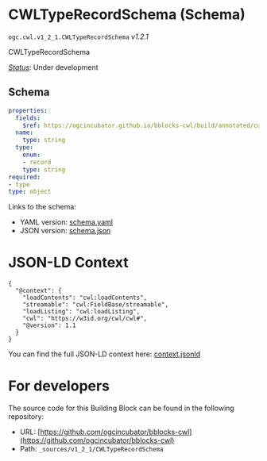
# CWLTypeRecordSchema (Schema)

`ogc.cwl.v1_2_1.CWLTypeRecordSchema` *v1.2.1*

CWLTypeRecordSchema

[*Status*](http://www.opengis.net/def/status): Under development

## Schema

```yaml
properties:
  fields:
    $ref: https://ogcincubator.github.io/bblocks-cwl/build/annotated/cwl/v1_2_1/CWLTypeRecordFields/schema.yaml
  name:
    type: string
  type:
    enum:
    - record
    type: string
required:
- type
type: object

```

Links to the schema:

* YAML version: [schema.yaml](https://ogcincubator.github.io/bblocks-cwl/build/annotated/cwl/v1_2_1/CWLTypeRecordSchema/schema.json)
* JSON version: [schema.json](https://ogcincubator.github.io/bblocks-cwl/build/annotated/cwl/v1_2_1/CWLTypeRecordSchema/schema.yaml)


# JSON-LD Context

```jsonld
{
  "@context": {
    "loadContents": "cwl:loadContents",
    "streamable": "cwl:FieldBase/streamable",
    "loadListing": "cwl:loadListing",
    "cwl": "https://w3id.org/cwl/cwl#",
    "@version": 1.1
  }
}
```

You can find the full JSON-LD context here:
[context.jsonld](https://ogcincubator.github.io/bblocks-cwl/build/annotated/cwl/v1_2_1/CWLTypeRecordSchema/context.jsonld)


# For developers

The source code for this Building Block can be found in the following repository:

* URL: [https://github.com/ogcincubator/bblocks-cwl](https://github.com/ogcincubator/bblocks-cwl)
* Path: `_sources/v1_2_1/CWLTypeRecordSchema`

